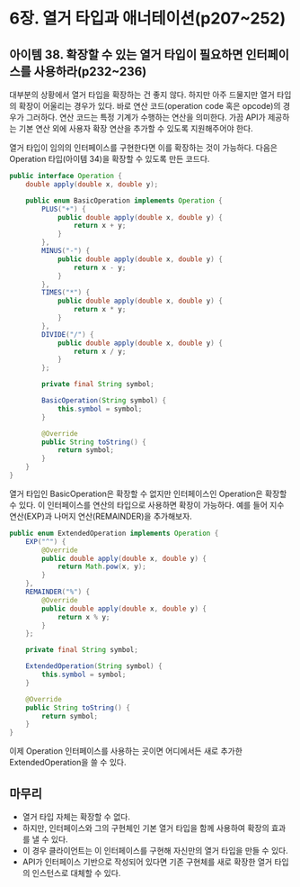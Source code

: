 # 6장. 열거 타입과 애너테이션(p207~252)

## 아이템 38. 확장할 수 있는 열거 타입이 필요하면 인터페이스를 사용하라(p232~236)

대부분의 상황에서 열거 타입을 확장하는 건 좋지 않다. 하지만 아주 드물지만 열거 타입의 확장이 어울리는 경우가 있다. 바로 연산 코드(operation code 혹은 opcode)의 경우가 그러하다. 연산 코드는 특정 기계가 수행하는 연산을 의미한다. 가끔 API가 제공하는 기본 연산 외에 사용자 확장 연산을 추가할 수 있도록 지원해주어야 한다.

열거 타입이 임의의 인터페이스를 구현한다면 이를 확장하는 것이 가능하다. 다음은 Operation 타입(아이템 34)을 확장할 수 있도록 만든 코드다.

```java
public interface Operation {
    double apply(double x, double y);

    public enum BasicOperation implements Operation {
        PLUS("+") {
            public double apply(double x, double y) {
                return x + y;
            }
        },
        MINUS("-") {
            public double apply(double x, double y) {
                return x - y;
            }
        },
        TIMES("*") {
            public double apply(double x, double y) {
                return x * y;
            }
        },
        DIVIDE("/") {
            public double apply(double x, double y) {
                return x / y;
            }
        };

        private final String symbol;

        BasicOperation(String symbol) {
            this.symbol = symbol;
        }

        @Override
        public String toString() {
            return symbol;
        }
    }
}
```

열거 타입인 BasicOperation은 확장할 수 없지만 인터페이스인 Operation은 확장할 수 있다. 이 인터페이스를 연산의 타입으로 사용하면 확장이 가능하다. 예를 들어 지수 연산(EXP)과 나머지 연산(REMAINDER)을 추가해보자.

```java
public enum ExtendedOperation implements Operation {
    EXP("^") {
        @Override
        public double apply(double x, double y) {
            return Math.pow(x, y);
        }
    },
    REMAINDER("%") {
        @Override
        public double apply(double x, double y) {
            return x % y;
        }
    };

    private final String symbol;

    ExtendedOperation(String symbol) {
        this.symbol = symbol;
    }

    @Override
    public String toString() {
        return symbol;
    }
}
```

이제 Operation 인터페이스를 사용하는 곳이면 어디에서든 새로 추가한 ExtendedOperation을 쓸 수 있다.

## 마무리

- 열거 타입 자체는 확장할 수 없다.
- 하지만, 인터페이스와 그의 구현체인 기본 열거 타입을 함께 사용하여 확장의 효과를 낼 수 있다.
- 이 경우 클라이언트는 이 인터페이스를 구현해 자신만의 열거 타입을 만들 수 있다.
- API가 인터페이스 기반으로 작성되어 있다면 기존 구현체를 새로 확장한 열거 타입의 인스턴스로 대체할 수 있다.

